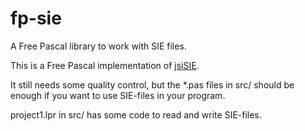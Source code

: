 # fp-sie
A Free Pascal library to work with SIE files.

This is a Free Pascal implementation of [jsiSIE](https://github.com/idstam).

It still needs some quality control, but the *.pas files in src/ should be enough if you want to use SIE-files in your program.

project1.lpr in src/ has some code to read and write SIE-files.
